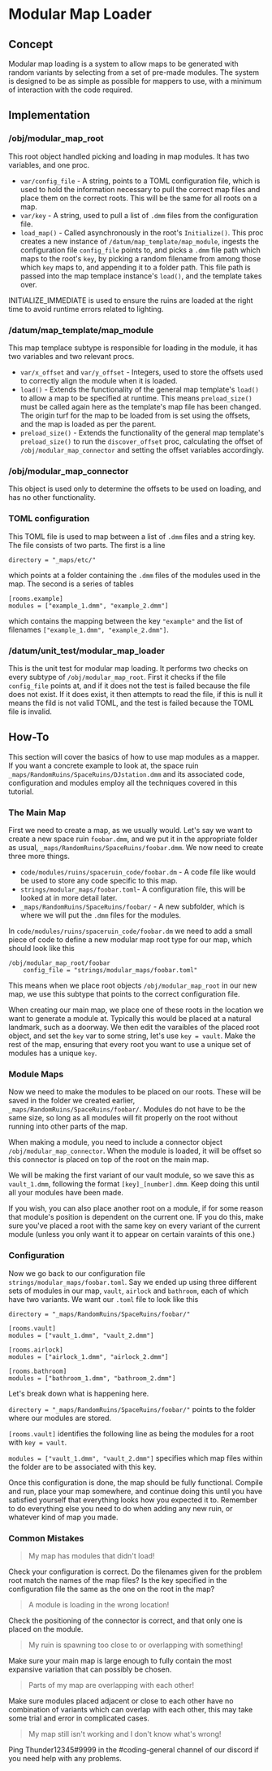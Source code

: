 # Modular Map Loader

## Concept

Modular map loading is a system to allow maps to be generated with random variants by selecting from a set of pre-made modules. The system is designed to be as simple as possible for mappers to use, with a minimum of interaction with the code required.

## Implementation

### /obj/modular_map_root

This root object handled picking and loading in map modules. It has two variables, and one proc.

* `var/config_file` - A string, points to a TOML configuration file, which is used to hold the information necessary to pull the correct map files and place them on the correct roots. This will be the same for all roots on a map.
* `var/key` - A string, used to pull a list of `.dmm` files from the configuration file.
* `load_map()` - Called asynchronously in the root's `Initialize()`. This proc creates a new instance of `/datum/map_template/map_module`, ingests the configuration file `config_file` points to, and picks a `.dmm` file path which maps to the root's `key`, by picking a random filename from among those which `key` maps to, and appending it to a folder path. This file path is passed into the map templace instance's `load()`, and the template takes over.

INITIALIZE_IMMEDIATE is used to ensure the ruins are loaded at the right time to avoid runtime errors related to lighting.

### /datum/map_template/map_module

This map templace subtype is responsible for loading in the module, it has two variables and two relevant procs.

* `var/x_offset` and `var/y_offset` - Integers, used to store the offsets used to correctly align the module when it is loaded.
* `load()` - Extends the functionality of the general map template's `load()` to allow a map to be specified at runtime. This means `preload_size()` must be called again here as the template's map file has been changed. The origin turf for the map to be loaded from is set using the offsets, and the map is loaded as per the parent.
* `preload_size()` - Extends the functionality of the general map template's `preload_size()` to run the `discover_offset` proc, calculating the offset of `/obj/modular_map_connector` and setting the offset variables accordingly.

### /obj/modular_map_connector

This object is used only to determine the offsets to be used on loading, and has no other functionality.

### TOML configuration

This TOML file is used to map between a list of `.dmm` files and a string key. The file consists of two parts. The first is a line

```
directory = "_maps/etc/"
```

which points at a folder containing the `.dmm` files of the modules used in the map. The second is a series of tables

```
[rooms.example]
modules = ["example_1.dmm", "example_2.dmm"]
```

which contains the mapping between the key `"example"` and the list of filenames `["example_1.dmm", "example_2.dmm"]`.

### /datum/unit_test/modular_map_loader

This is the unit test for modular map loading. It performs two checks on every subtype of `/obj/modular_map_root`. First it checks if the file `config_file` points at, and if it does not the test is failed because the file does not exist. If it does exist, it then attempts to read the file, if this is null it means the fild is not valid TOML, and the test is failed because the TOML file is invalid.

## How-To

This section will cover the basics of how to use map modules as a mapper. If you want a concrete example to look at, the space ruin `_maps/RandomRuins/SpaceRuins/DJstation.dmm` and its associated code, configuration and modules employ all the techniques covered in this tutorial.

### The Main Map

First we need to create a map, as we usually would. Let's say we want to create a new space ruin `foobar.dmm`, and we put it in the appropriate folder as usual, `_maps/RandomRuins/SpaceRuins/foobar.dmm`. We now need to create three more things.

* `code/modules/ruins/spaceruin_code/foobar.dm` - A code file like would be used to store any code specific to this map.
* `strings/modular_maps/foobar.toml`- A configuration file, this will be looked at in more detail later.
* `_maps/RandomRuins/SpaceRuins/foobar/` - A new subfolder, which is where we will put the `.dmm` files for the modules.

In `code/modules/ruins/spaceruin_code/foobar.dm` we need to add a small piece of code to define a new modular map root type for our map, which should look like this

```
/obj/modular_map_root/foobar
	config_file = "strings/modular_maps/foobar.toml"
```

This means when we place root objects `/obj/modular_map_root` in our new map, we use this subtype that points to the correct configuration file.

When creating our main map, we place one of these roots in the location we want to generate a module at. Typically this would be placed at a natural landmark, such as a doorway. We then edit the varaibles of the placed root object, and set the `key` var to some string, let's use `key = vault`. Make the rest of the map, ensuring that every root you want to use a unique set of modules has a unique `key`.

### Module Maps

Now we need to make the modules to be placed on our roots. These will be saved in the folder we created earlier, `_maps/RandomRuins/SpaceRuins/foobar/`. Modules do not have to be the same size, so long as all modules will fit properly on the root without running into other parts of the map.

When making a module, you need to include a connector object `/obj/modular_map_connector`. When the module is loaded, it will be offset so this connector is placed on top of the root on the main map.

We will be making the first variant of our vault module, so we save this as `vault_1.dmm`, following the format `[key]_[number].dmm`. Keep doing this until all your modules have been made.

If you wish, you can also place another root on a module, if for some reason that module's position is dependent on the current one. IF you do this, make sure you've placed a root with the same key on every variant of the current module (unless you only want it to appear on certain varaints of this one.)

### Configuration

Now we go back to our configuration file `strings/modular_maps/foobar.toml`. Say we ended up using three different sets of modules in our map, `vault`, `airlock` and `bathroom`, each of which have two variants. We want our `.toml` file to look like this

```
directory = "_maps/RandomRuins/SpaceRuins/foobar/"

[rooms.vault]
modules = ["vault_1.dmm", "vault_2.dmm"]

[rooms.airlock]
modules = ["airlock_1.dmm", "airlock_2.dmm"]

[rooms.bathroom]
modules = ["bathroom_1.dmm", "bathroom_2.dmm"]
```

Let's break down what is happening here.

`directory = "_maps/RandomRuins/SpaceRuins/foobar/"` points to the folder where our modules are stored.

`[rooms.vault]` identifies the following line as being the modules for a root with `key = vault`.

`modules = ["vault_1.dmm", "vault_2.dmm"]` specifies which map files within the folder are to be associated with this key.

Once this configuration is done, the map should be fully functional. Compile and run, place your map somewhere, and continue doing this until you have satisfied yourself that everything looks how you expected it to. Remember to do everything else you need to do when adding any new ruin, or whatever kind of map you made.

### Common Mistakes

> My map has modules that didn't load!

Check your configuration is correct. Do the filenames given for the problem root match the names of the map files? Is the key specified in the configuration file the same as the one on the root in the map?

> A module is loading in the wrong location!

Check the positioning of the connector is correct, and that only one is placed on the module.

> My ruin is spawning too close to or overlapping with something!

Make sure your main map is large enough to fully contain the most expansive variation that can possibly be chosen.

> Parts of my map are overlapping with each other!

Make sure modules placed adjacent or close to each other have no combination of variants which can overlap with each other, this may take some trial and error in complicated cases.

> My map still isn't working and I don't know what's wrong!

Ping Thunder12345#9999 in the #coding-general channel of our discord if you need help with any problems.
